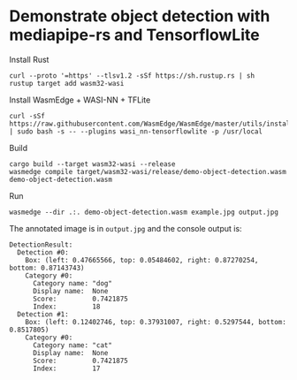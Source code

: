# Demonstrate object detection with mediapipe-rs and TensorflowLite

Install Rust

```
curl --proto '=https' --tlsv1.2 -sSf https://sh.rustup.rs | sh
rustup target add wasm32-wasi
```

Install WasmEdge + WASI-NN + TFLite

```
curl -sSf https://raw.githubusercontent.com/WasmEdge/WasmEdge/master/utils/install.sh | sudo bash -s -- --plugins wasi_nn-tensorflowlite -p /usr/local
```

Build

```
cargo build --target wasm32-wasi --release
wasmedge compile target/wasm32-wasi/release/demo-object-detection.wasm demo-object-detection.wasm
```

Run

```
wasmedge --dir .:. demo-object-detection.wasm example.jpg output.jpg
```

The annotated image is in `output.jpg` and the console output is:

```
DetectionResult:
  Detection #0:
    Box: (left: 0.47665566, top: 0.05484602, right: 0.87270254, bottom: 0.87143743)
    Category #0:
      Category name: "dog"
      Display name:  None
      Score:         0.7421875
      Index:         18
  Detection #1:
    Box: (left: 0.12402746, top: 0.37931007, right: 0.5297544, bottom: 0.8517805)
    Category #0:
      Category name: "cat"
      Display name:  None
      Score:         0.7421875
      Index:         17
```
